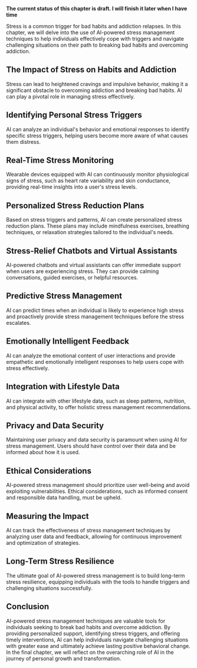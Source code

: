 **The current status of this chapter is draft. I will finish it later when I have time**

Stress is a common trigger for bad habits and addiction relapses. In this chapter, we will delve into the use of AI-powered stress management techniques to help individuals effectively cope with triggers and navigate challenging situations on their path to breaking bad habits and overcoming addiction.

**The Impact of Stress on Habits and Addiction**
------------------------------------------------

Stress can lead to heightened cravings and impulsive behavior, making it a significant obstacle to overcoming addiction and breaking bad habits. AI can play a pivotal role in managing stress effectively.

**Identifying Personal Stress Triggers**
----------------------------------------

AI can analyze an individual's behavior and emotional responses to identify specific stress triggers, helping users become more aware of what causes them distress.

**Real-Time Stress Monitoring**
-------------------------------

Wearable devices equipped with AI can continuously monitor physiological signs of stress, such as heart rate variability and skin conductance, providing real-time insights into a user's stress levels.

**Personalized Stress Reduction Plans**
---------------------------------------

Based on stress triggers and patterns, AI can create personalized stress reduction plans. These plans may include mindfulness exercises, breathing techniques, or relaxation strategies tailored to the individual's needs.

**Stress-Relief Chatbots and Virtual Assistants**
-------------------------------------------------

AI-powered chatbots and virtual assistants can offer immediate support when users are experiencing stress. They can provide calming conversations, guided exercises, or helpful resources.

**Predictive Stress Management**
--------------------------------

AI can predict times when an individual is likely to experience high stress and proactively provide stress management techniques before the stress escalates.

**Emotionally Intelligent Feedback**
------------------------------------

AI can analyze the emotional content of user interactions and provide empathetic and emotionally intelligent responses to help users cope with stress effectively.

**Integration with Lifestyle Data**
-----------------------------------

AI can integrate with other lifestyle data, such as sleep patterns, nutrition, and physical activity, to offer holistic stress management recommendations.

**Privacy and Data Security**
-----------------------------

Maintaining user privacy and data security is paramount when using AI for stress management. Users should have control over their data and be informed about how it is used.

**Ethical Considerations**
--------------------------

AI-powered stress management should prioritize user well-being and avoid exploiting vulnerabilities. Ethical considerations, such as informed consent and responsible data handling, must be upheld.

**Measuring the Impact**
------------------------

AI can track the effectiveness of stress management techniques by analyzing user data and feedback, allowing for continuous improvement and optimization of strategies.

**Long-Term Stress Resilience**
-------------------------------

The ultimate goal of AI-powered stress management is to build long-term stress resilience, equipping individuals with the tools to handle triggers and challenging situations successfully.

**Conclusion**
--------------

AI-powered stress management techniques are valuable tools for individuals seeking to break bad habits and overcome addiction. By providing personalized support, identifying stress triggers, and offering timely interventions, AI can help individuals navigate challenging situations with greater ease and ultimately achieve lasting positive behavioral change. In the final chapter, we will reflect on the overarching role of AI in the journey of personal growth and transformation.
